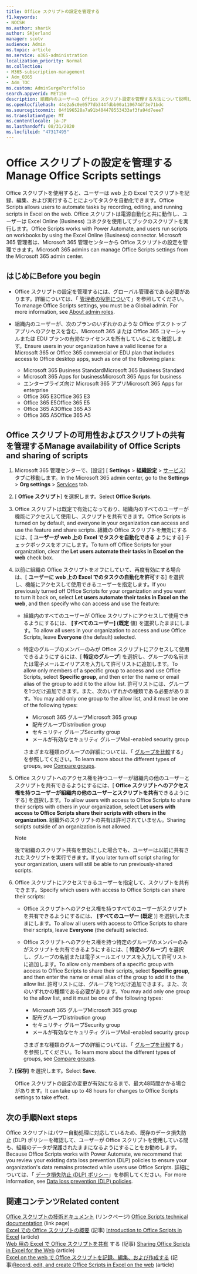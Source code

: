 ```yaml
---
title: Office スクリプトの設定を管理する
f1.keywords:
- NOCSH
ms.author: sharik
author: SKjerland
manager: scotv
audience: Admin
ms.topic: article
ms.service: o365-administration
localization_priority: Normal
ms.collection:
- M365-subscription-management
- Adm_O365
- Adm_TOC
ms.custom: AdminSurgePortfolio
search.appverid: MET150
description: 組織内のユーザーの Office スクリプト設定を管理する方法について説明します。
ms.openlocfilehash: 44e2a5c0e0577db344fdbb00a110674df3e71bdc
ms.sourcegitcommit: 04f196528a7a91b404478553433af3fa94d7eee7
ms.translationtype: MT
ms.contentlocale: ja-JP
ms.lasthandoff: 08/31/2020
ms.locfileid: "47317495"
---
```

# <a name="manage-office-scripts-settings"></a><span data-ttu-id="5fae5-103">Office スクリプトの設定を管理する</span><span class="sxs-lookup"><span data-stu-id="5fae5-103">Manage Office Scripts settings</span></span>

<span data-ttu-id="5fae5-104">Office スクリプトを使用すると、ユーザーは web 上の Excel でスクリプトを記録、編集、および実行することによってタスクを自動化できます。</span><span class="sxs-lookup"><span data-stu-id="5fae5-104">Office Scripts‎ allows users to automate tasks by recording, editing, and running scripts in ‎Excel‎ on the web.</span></span> <span data-ttu-id="5fae5-105">Office スクリプトは電源自動化と共に動作し、ユーザーは Excel Online (Business) コネクタを使用してブックのスクリプトを実行します。</span><span class="sxs-lookup"><span data-stu-id="5fae5-105">‎Office Scripts‎ works with Power Automate, and users run scripts on workbooks by using the ‎Excel‎ Online (Business) connector.</span></span> <span data-ttu-id="5fae5-106">Microsoft 365 管理者は、Microsoft 365 管理センターから Office スクリプトの設定を管理できます。</span><span class="sxs-lookup"><span data-stu-id="5fae5-106">Microsoft 365 admins can manage Office Scripts settings from the Microsoft 365 admin center.</span></span>

## <a name="before-you-begin"></a><span data-ttu-id="5fae5-107">はじめに</span><span class="sxs-lookup"><span data-stu-id="5fae5-107">Before you begin</span></span>

- <span data-ttu-id="5fae5-108">Office スクリプトの設定を管理するには、グローバル管理者である必要があります。詳細については、「 [管理者の役割につい](../add-users/about-admin-roles.md)て」を参照してください。</span><span class="sxs-lookup"><span data-stu-id="5fae5-108">To manage Office Scripts settings, you must be a Global admin. For more information, see [About admin roles](../add-users/about-admin-roles.md).</span></span>

- <span data-ttu-id="5fae5-109">組織内のユーザーが、次のプランのいずれかのような Office デスクトップアプリへのアクセスを含む、Microsoft 365 または Office 365 コマーシャルまたは EDU プランの有効なライセンスを所有していることを確認します。</span><span class="sxs-lookup"><span data-stu-id="5fae5-109">Ensure users in your organization have a valid license for a Microsoft 365 or Office 365 commercial or EDU plan that includes access to Office desktop apps, such as one of the following plans:</span></span>

    - <span data-ttu-id="5fae5-110">Microsoft 365 Business Standard</span><span class="sxs-lookup"><span data-stu-id="5fae5-110">Microsoft 365 Business Standard</span></span>
    - <span data-ttu-id="5fae5-111">Microsoft 365 Apps for business</span><span class="sxs-lookup"><span data-stu-id="5fae5-111">Microsoft 365 Apps for business</span></span>
    - <span data-ttu-id="5fae5-112">エンタープライズ向け Microsoft  365 アプリ</span><span class="sxs-lookup"><span data-stu-id="5fae5-112">Microsoft 365 Apps for enterprise</span></span>
    - <span data-ttu-id="5fae5-113">Office 365 E3</span><span class="sxs-lookup"><span data-stu-id="5fae5-113">Office 365 E3</span></span>
    - <span data-ttu-id="5fae5-114">Office 365 E5</span><span class="sxs-lookup"><span data-stu-id="5fae5-114">Office 365 E5</span></span>
    - <span data-ttu-id="5fae5-115">Office 365 A3</span><span class="sxs-lookup"><span data-stu-id="5fae5-115">Office 365 A3</span></span>
    - <span data-ttu-id="5fae5-116">Office 365 A5</span><span class="sxs-lookup"><span data-stu-id="5fae5-116">Office 365 A5</span></span>

## <a name="manage-availability-of-office-scripts-and-sharing-of-scripts"></a><span data-ttu-id="5fae5-117">Office スクリプトの可用性およびスクリプトの共有を管理する</span><span class="sxs-lookup"><span data-stu-id="5fae5-117">Manage availability of Office Scripts and sharing of scripts</span></span>

1. <span data-ttu-id="5fae5-118">Microsoft 365 管理センターで、[設定] [ **Settings** \> **組織設定** \> <a href="https://go.microsoft.com/fwlink/p/?linkid=2053743" target="_blank">サービス</a>] タブに移動します。</span><span class="sxs-lookup"><span data-stu-id="5fae5-118">In the Microsoft 365 admin center, go to the **Settings** \> **Org settings** \> <a href="https://go.microsoft.com/fwlink/p/?linkid=2053743" target="_blank">Services</a> tab.</span></span>

2. <span data-ttu-id="5fae5-119">[ **Office スクリプト**] を選択します。</span><span class="sxs-lookup"><span data-stu-id="5fae5-119">Select **Office Scripts**.</span></span>

3. <span data-ttu-id="5fae5-120">Office スクリプトは既定で有効になっており、組織内のすべてのユーザーが機能にアクセスして使用し、スクリプトを共有できます。</span><span class="sxs-lookup"><span data-stu-id="5fae5-120">Office Scripts is turned on by default, and everyone in your organization can access and use the feature and share scripts.</span></span> <span data-ttu-id="5fae5-121">組織の Office スクリプトを無効にするには、[ **ユーザーが web 上の Excel でタスクを自動化できる** ようにする] チェックボックスをオフにします。</span><span class="sxs-lookup"><span data-stu-id="5fae5-121">To turn off Office Scripts for your organization, clear the **Let users automate their tasks in Excel on the web** check box.</span></span>

4. <span data-ttu-id="5fae5-122">以前に組織の Office スクリプトをオフにしていて、再度有効にする場合は、[ **ユーザーに web 上の Excel でのタスクの自動化を許可**する] を選択し、機能にアクセスして使用できるユーザーを指定します。</span><span class="sxs-lookup"><span data-stu-id="5fae5-122">If you previously turned off Office Scripts for your organization and you want to turn it back on, select **Let users automate their tasks in Excel on the web**, and then specify who can access and use the feature:</span></span>

    - <span data-ttu-id="5fae5-123">組織内のすべてのユーザーが Office スクリプトにアクセスして使用できるようにするには、 **[すべてのユーザー] (既定** 値) を選択したままにします。</span><span class="sxs-lookup"><span data-stu-id="5fae5-123">To allow all users in your organization to access and use Office Scripts, leave **Everyone** (the default) selected.</span></span> 

    - <span data-ttu-id="5fae5-124">特定のグループのメンバーのみが Office スクリプトにアクセスして使用できるようにするには、[ **特定のグループ**] を選択し、グループの名前または電子メールエイリアスを入力して許可リストに追加します。</span><span class="sxs-lookup"><span data-stu-id="5fae5-124">To allow only members of a specific group to access and use Office Scripts, select **Specific group**, and then enter the name or email alias of the group to add it to the allow list.</span></span> <span data-ttu-id="5fae5-125">許可リストには、グループを1つだけ追加できます。また、次のいずれかの種類である必要があります。</span><span class="sxs-lookup"><span data-stu-id="5fae5-125">You may add only one group to the allow list, and it must be one of the following types:</span></span>
        - <span data-ttu-id="5fae5-126">Microsoft 365 グループ</span><span class="sxs-lookup"><span data-stu-id="5fae5-126">Microsoft 365 group</span></span>
        - <span data-ttu-id="5fae5-127">配布グループ</span><span class="sxs-lookup"><span data-stu-id="5fae5-127">Distribution group</span></span>
        - <span data-ttu-id="5fae5-128">セキュリティ グループ</span><span class="sxs-lookup"><span data-stu-id="5fae5-128">Security group</span></span>
        - <span data-ttu-id="5fae5-129">メールが有効なセキュリティ グループ</span><span class="sxs-lookup"><span data-stu-id="5fae5-129">Mail-enabled security group</span></span>
    
        <span data-ttu-id="5fae5-130">さまざまな種類のグループの詳細については、「 [グループを比較](../create-groups/compare-groups.md)する」を参照してください。</span><span class="sxs-lookup"><span data-stu-id="5fae5-130">To learn more about the different types of groups, see [Compare groups](../create-groups/compare-groups.md).</span></span>

5. <span data-ttu-id="5fae5-131">Office スクリプトへのアクセス権を持つユーザーが組織内の他のユーザーとスクリプトを共有できるようにするには、[ **Office スクリプトへのアクセス権を持つユーザーが組織内の他のユーザーとスクリプトを共有**できるようにする] を選択します。</span><span class="sxs-lookup"><span data-stu-id="5fae5-131">To allow users with access to Office Scripts to share their scripts with others in your organization, select **Let users with access to Office Scripts share their scripts with others in the organization**.</span></span> <span data-ttu-id="5fae5-132">組織外のスクリプトの共有は許可されていません。</span><span class="sxs-lookup"><span data-stu-id="5fae5-132">Sharing scripts outside of an organization is not allowed.</span></span>
 
    > [!NOTE]
    > <span data-ttu-id="5fae5-133">後で組織のスクリプト共有を無効にした場合でも、ユーザーは以前に共有されたスクリプトを実行できます。</span><span class="sxs-lookup"><span data-stu-id="5fae5-133">If you later turn off script sharing for your organization, users will still be able to run previously-shared scripts.</span></span>
 
6. <span data-ttu-id="5fae5-134">Office スクリプトにアクセスできるユーザーを指定して、スクリプトを共有できます。</span><span class="sxs-lookup"><span data-stu-id="5fae5-134">Specify which users with access to Office Scripts can share their scripts:</span></span>
    
    - <span data-ttu-id="5fae5-135">Office スクリプトへのアクセス権を持つすべてのユーザーがスクリプトを共有できるようにするには、 **[すべてのユーザー (既定** )] を選択したままにします。</span><span class="sxs-lookup"><span data-stu-id="5fae5-135">To allow all users with access to Office Scripts to share their scripts, leave **Everyone** (the default) selected.</span></span>

    - <span data-ttu-id="5fae5-136">Office スクリプトへのアクセス権を持つ特定のグループのメンバーのみがスクリプトを共有できるようにするには、[ **特定のグループ**] を選択し、グループの名前または電子メールエイリアスを入力して許可リストに追加します。</span><span class="sxs-lookup"><span data-stu-id="5fae5-136">To allow only members of a specific group with access to Office Scripts to share their scripts, select **Specific group**, and then enter the name or email alias of the group to add it to the allow list.</span></span> <span data-ttu-id="5fae5-137">許可リストには、グループを1つだけ追加できます。また、次のいずれかの種類である必要があります。</span><span class="sxs-lookup"><span data-stu-id="5fae5-137">You may add only one group to the allow list, and it must be one of the following types:</span></span>
        - <span data-ttu-id="5fae5-138">Microsoft 365 グループ</span><span class="sxs-lookup"><span data-stu-id="5fae5-138">Microsoft 365 group</span></span>
        - <span data-ttu-id="5fae5-139">配布グループ</span><span class="sxs-lookup"><span data-stu-id="5fae5-139">Distribution group</span></span>
        - <span data-ttu-id="5fae5-140">セキュリティ グループ</span><span class="sxs-lookup"><span data-stu-id="5fae5-140">Security group</span></span>
        - <span data-ttu-id="5fae5-141">メールが有効なセキュリティ グループ</span><span class="sxs-lookup"><span data-stu-id="5fae5-141">Mail-enabled security group</span></span>
    
        <span data-ttu-id="5fae5-142">さまざまな種類のグループの詳細については、「 [グループを比較](../create-groups/compare-groups.md)する」を参照してください。</span><span class="sxs-lookup"><span data-stu-id="5fae5-142">To learn more about the different types of groups, see [Compare groups](../create-groups/compare-groups.md).</span></span>

7. <span data-ttu-id="5fae5-143">**[保存]** を選択します。</span><span class="sxs-lookup"><span data-stu-id="5fae5-143">Select **Save**.</span></span>

    <span data-ttu-id="5fae5-144">Office スクリプトの設定の変更が有効になるまで、最大48時間かかる場合があります。</span><span class="sxs-lookup"><span data-stu-id="5fae5-144">It can take up to 48 hours for changes to Office Scripts settings to take effect.</span></span>

## <a name="next-steps"></a><span data-ttu-id="5fae5-145">次の手順</span><span class="sxs-lookup"><span data-stu-id="5fae5-145">Next steps</span></span>

<span data-ttu-id="5fae5-146">Office スクリプトはパワー自動処理に対応しているため、既存のデータ損失防止 (DLP) ポリシーを確認して、ユーザーが Office スクリプトを使用している間も、組織のデータが保護されたままになるようにすることをお勧めします。</span><span class="sxs-lookup"><span data-stu-id="5fae5-146">Because Office Scripts works with Power Automate, we recommend that you review your existing data loss prevention (DLP) policies to ensure your organization's data remains protected while users use ‎Office Scripts‎.</span></span> <span data-ttu-id="5fae5-147">詳細については、「 [データ損失防止 (DLP) ポリシー](/power-automate/prevent-data-loss)」を参照してください。</span><span class="sxs-lookup"><span data-stu-id="5fae5-147">For more information, see [Data loss prevention (DLP) policies](/power-automate/prevent-data-loss).</span></span>

## <a name="related-content"></a><span data-ttu-id="5fae5-148">関連コンテンツ</span><span class="sxs-lookup"><span data-stu-id="5fae5-148">Related content</span></span>

<span data-ttu-id="5fae5-149">[Office スクリプトの技術ドキュメント](/office/dev/scripts/) (リンクページ) </span><span class="sxs-lookup"><span data-stu-id="5fae5-149">[Office Scripts technical documentation](/office/dev/scripts/) (link page)</span></span>\
<span data-ttu-id="5fae5-150">[Excel での Office スクリプトの概要](https://support.microsoft.com/office/9fbe283d-adb8-4f13-a75b-a81c6baf163a) (記事) </span><span class="sxs-lookup"><span data-stu-id="5fae5-150">[Introduction to Office Scripts in Excel](https://support.microsoft.com/office/9fbe283d-adb8-4f13-a75b-a81c6baf163a) (article)</span></span>\
<span data-ttu-id="5fae5-151">[Web 用の Excel で Office スクリプトを共有](https://support.microsoft.com/office/226eddbc-3a44-4540-acfe-fccda3d1122b) する (記事) </span><span class="sxs-lookup"><span data-stu-id="5fae5-151">[Sharing Office Scripts in Excel for the Web](https://support.microsoft.com/office/226eddbc-3a44-4540-acfe-fccda3d1122b) (article)</span></span>\
<span data-ttu-id="5fae5-152">[Excel on the web で Office スクリプトを記録、編集、および作成する](/office/dev/scripts/tutorials/excel-tutorial) (記事)</span><span class="sxs-lookup"><span data-stu-id="5fae5-152">[Record, edit, and create Office Scripts in Excel on the web](/office/dev/scripts/tutorials/excel-tutorial) (article)</span></span>